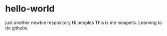 # hello-world
just another newbie respository
Hi peoples
This is me mospells. Learning to do githubs. 
